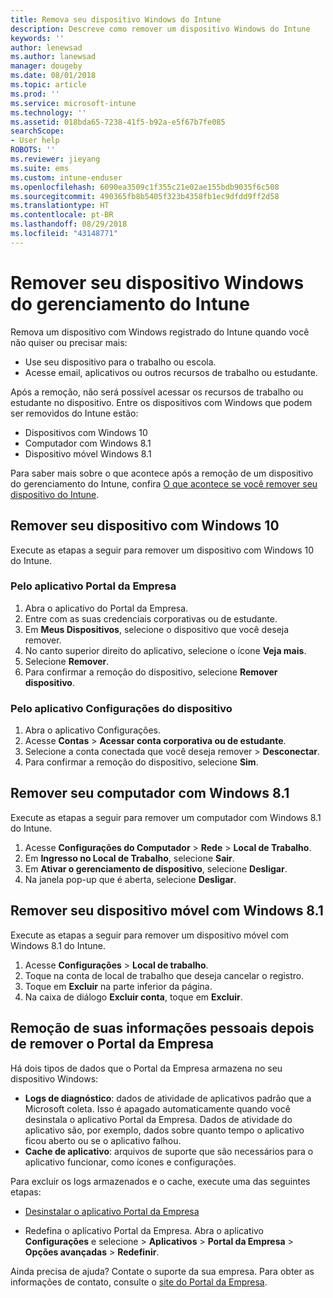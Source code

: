 ```yaml
---
title: Remova seu dispositivo Windows do Intune
description: Descreve como remover um dispositivo Windows do Intune
keywords: ''
author: lenewsad
ms.author: lanewsad
manager: dougeby
ms.date: 08/01/2018
ms.topic: article
ms.prod: ''
ms.service: microsoft-intune
ms.technology: ''
ms.assetid: 018bda65-7238-41f5-b92a-e5f67b7fe085
searchScope:
- User help
ROBOTS: ''
ms.reviewer: jieyang
ms.suite: ems
ms.custom: intune-enduser
ms.openlocfilehash: 6090ea3509c1f355c21e02ae155bdb9035f6c508
ms.sourcegitcommit: 490365fb8b5405f323b4358fb1ec9dfdd9ff2d58
ms.translationtype: HT
ms.contentlocale: pt-BR
ms.lasthandoff: 08/29/2018
ms.locfileid: "43148771"
---
```

# <a name="remove-your-windows-device-from-intune-management"></a>Remover seu dispositivo Windows do gerenciamento do Intune

Remova um dispositivo com Windows registrado do Intune quando você não quiser ou precisar mais:  
* Use seu dispositivo para o trabalho ou escola. 
* Acesse email, aplicativos ou outros recursos de trabalho ou estudante.

Após a remoção, não será possível acessar os recursos de trabalho ou estudante no dispositivo. Entre os dispositivos com Windows que podem ser removidos do Intune estão:  
* Dispositivos com Windows 10 
* Computador com Windows 8.1
* Dispositivo móvel Windows 8.1
 
Para saber mais sobre o que acontece após a remoção de um dispositivo do gerenciamento do Intune, confira [O que acontece se você remover seu dispositivo do Intune](what-happens-if-you-unenroll-your-device-from-intune-windows.md).

## <a name="remove-your-windows-10-device"></a>Remover seu dispositivo com Windows 10
Execute as etapas a seguir para remover um dispositivo com Windows 10 do Intune.

### <a name="via-the-company-portal-app"></a>Pelo aplicativo Portal da Empresa

1. Abra o aplicativo do Portal da Empresa.
2. Entre com as suas credenciais corporativas ou de estudante.
3. Em **Meus Dispositivos**, selecione o dispositivo que você deseja remover.
4. No canto superior direito do aplicativo, selecione o ícone **Veja mais**.
5. Selecione **Remover**. 
6. Para confirmar a remoção do dispositivo, selecione **Remover dispositivo**.

### <a name="via-device-settings-app"></a>Pelo aplicativo Configurações do dispositivo
1. Abra o aplicativo Configurações. 
2. Acesse **Contas** > **Acessar conta corporativa ou de estudante**.
3. Selecione a conta conectada que você deseja remover > **Desconectar**.
4. Para confirmar a remoção do dispositivo, selecione **Sim**.

## <a name="remove-your-windows-81-computer"></a>Remover seu computador com Windows 8.1
Execute as etapas a seguir para remover um computador com Windows 8.1 do Intune.

1.  Acesse **Configurações do Computador** > **Rede** > **Local de Trabalho**.
2.  Em **Ingresso no Local de Trabalho**, selecione **Sair**.
3.  Em **Ativar o gerenciamento de dispositivo**, selecione **Desligar**.
4.  Na janela pop-up que é aberta, selecione **Desligar**.

## <a name="remove-your-windows-81-mobile-device"></a>Remover seu dispositivo móvel com Windows 8.1
Execute as etapas a seguir para remover um dispositivo móvel com Windows 8.1 do Intune.

1.  Acesse **Configurações** > **Local de trabalho**.
2.  Toque na conta de local de trabalho que deseja cancelar o registro.
3.  Toque em **Excluir** na parte inferior da página.
4.  Na caixa de diálogo **Excluir conta**, toque em **Excluir**.  
## <a name="removing-your-personal-information-after-removing-the-company-portal"></a>Remoção de suas informações pessoais depois de remover o Portal da Empresa
Há dois tipos de dados que o Portal da Empresa armazena no seu dispositivo Windows:

-   **Logs de diagnóstico**: dados de atividade de aplicativos padrão que a Microsoft coleta. Isso é apagado automaticamente quando você desinstala o aplicativo Portal da Empresa. Dados de atividade do aplicativo são, por exemplo, dados sobre quanto tempo o aplicativo ficou aberto ou se o aplicativo falhou.
-   **Cache de aplicativo**: arquivos de suporte que são necessários para o aplicativo funcionar, como ícones e configurações.

Para excluir os logs armazenados e o cache, execute uma das seguintes etapas:

* [Desinstalar o aplicativo Portal da Empresa](https://support.microsoft.com/help/4028003/windows-10-uninstall-apps-and-programs) 

* Redefina o aplicativo Portal da Empresa. Abra o aplicativo **Configurações** e selecione > **Aplicativos** > **Portal da Empresa** > **Opções avançadas** > **Redefinir**. 

Ainda precisa de ajuda? Contate o suporte da sua empresa. Para obter as informações de contato, consulte o [site do Portal da Empresa](https://go.microsoft.com/fwlink/?linkid=2010980).
